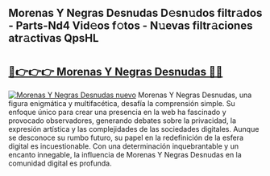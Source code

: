 ## Morenas Y Negras Desnudas D𝚎sn𝚞dos filtr𝚊dos - Parts-Nd4 Vid𝚎os f𝚘tos - N𝚞evas filtr𝚊ciones atr𝚊ctivas QpsHL

# <h2><a href="http://mbb4do8.tromn.icu/?c=Morenas+Y+Negras+Desnudas">🔗👉👉👉 Morenas Y Negras Desnudas 🔗🔗</a></h2>

[![Morenas Y Negras Desnudas nuevo](https://i.imgur.com/pEAQMta.gif)](http://mbb4do8.tromn.icu/?c=Morenas+Y+Negras+Desnudas)
Morenas Y Negras Desnudas, una figura enigmática y multifacética, desafía la comprensión simple. Su enfoque único para crear una presencia en la web ha fascinado y provocado observadores, generando debates sobre la privacidad, la expresión artística y las complejidades de las sociedades digitales. Aunque se desconoce su rumbo futuro, su papel en la redefinición de la esfera digital es incuestionable. Con una determinación inquebrantable y un encanto innegable, la influencia de Morenas Y Negras Desnudas en la comunidad digital es profunda.
